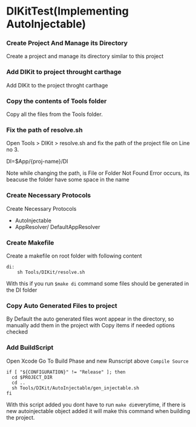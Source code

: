 # DIKitTest(Implementing AutoInjectable)

### Create Project And Manage its Directory
Create a project and manage its directory similar to this project

### Add DIKit to project throught carthage
Add DIKit to the project throght carthage

### Copy the contents of Tools folder
Copy all the files from the Tools folder.

### Fix the path of resolve.sh
Open Tools > DIKit > resolve.sh and fix the path of the project file on Line no 3.

DI=$App/{proj-name}/DI

Note while changing the path, is File or Folder Not Found Error occurs, its beacuse the folder have some space in the name

### Create Necessary Protocols
Create Necessary Protocols
- AutoInjectable
- AppResolver/ DefaultAppResolver

### Create Makefile
Create a makefile on root folder with following content
```
di: 
	sh Tools/DIKit/resolve.sh
```

With this if you run `$make di` command some files should be generated in the DI folder

### Copy  Auto Generated Files to project
By Default the auto generated files wont appear in the directory, so manually add them in the project with Copy items if needed options checked

### Add BuildScript
Open Xcode
Go To Build Phase and new Runscript above `Compile Source`
```
if [ "${CONFIGURATION}" != "Release" ]; then
  cd $PROJECT_DIR
  cd ..
  sh Tools/DIKit/AutoInjectable/gen_injectable.sh
fi
```

With this script added you dont have to run `make di`everytime, if there is new autoinjectable object added it will make this command when building the project.
